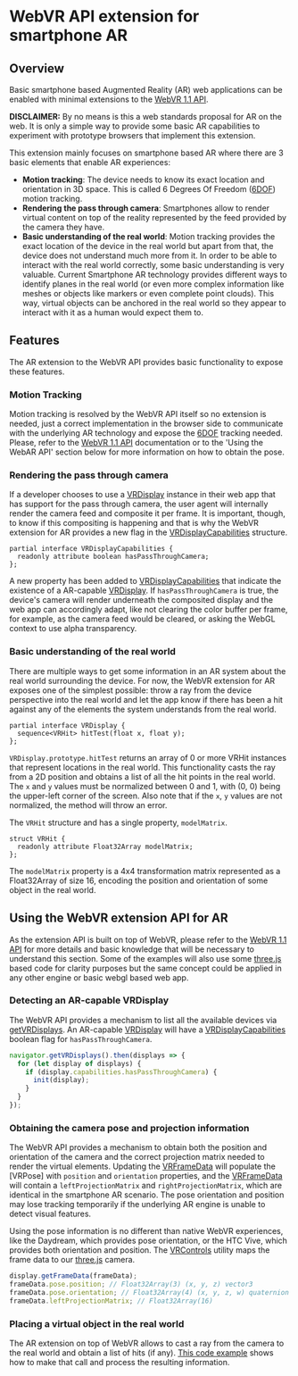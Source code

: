 # WebVR API extension for smartphone AR

## Overview

Basic smartphone based Augmented Reality (AR) web applications can be enabled with minimal extensions to the [WebVR 1.1 API].

**DISCLAIMER:** By no means is this a web standards proposal for AR on the web. It is only a simple way to provide some basic AR capabilities to experiment with prototype browsers that implement this extension.

This extension mainly focuses on smartphone based AR where there are 3 basic elements that enable AR experiences:

* **Motion tracking**: The device needs to know its exact location and orientation in 3D space. This is called 6 Degrees Of Freedom ([6DOF]) motion tracking.
* **Rendering the pass through camera**: Smartphones allow to render virtual content on top of the reality represented by the feed provided by the camera they have.
* **Basic understanding of the real world**: Motion tracking provides the exact location of the device in the real world but apart from that, the device does not understand much more from it. In order to be able to interact with the real world correctly, some basic understanding is very valuable. Current Smartphone AR technology provides different ways to identify planes in the real world (or even more complex information like meshes or objects like markers or even complete point clouds). This way, virtual objects can be anchored in the real world so they appear to interact with it as a human would expect them to.

## Features

The AR extension to the WebVR API provides basic functionality to expose these features.

### Motion Tracking

Motion tracking is resolved by the WebVR API itself so no extension is needed, just a correct implementation in the browser side to communicate with the underlying AR technology and expose the [6DOF] tracking needed. Please, refer to the [WebVR 1.1 API] documentation or to the 'Using the WebAR API' section below for more information on how to obtain the pose.

### Rendering the pass through camera

If a developer chooses to use a [VRDisplay] instance in their web app that has support for the pass through camera, the user agent will internally render the camera feed and composite it per frame. It is important, though, to know if this compositing is happening and that is why the WebVR extension for AR provides a new flag in the [VRDisplayCapabilities] structure.

```
partial interface VRDisplayCapabilities {
  readonly attribute boolean hasPassThroughCamera;
};
```

A new property has been added to [VRDisplayCapabilities] that indicate the existence of a AR-capable [VRDisplay]. If `hasPassThroughCamera` is true, the device's camera will render underneath the composited display and the web app can accordingly adapt, like not clearing the color buffer per frame, for example, as the camera feed would be cleared, or asking the WebGL context to use alpha transparency.

### Basic understanding of the real world

There are multiple ways to get some information in an AR system about the real world surrounding the device. For now, the WebVR extension for AR exposes one of the simplest possible: throw a ray from the device perspective into the real world and let the app know if there has been a hit against any of the elements the system understands from the real world.

```
partial interface VRDisplay {
  sequence<VRHit> hitTest(float x, float y);
};
```

`VRDisplay.prototype.hitTest` returns an array of 0 or more VRHit instances that represent locations in the real world. This functionality casts the ray from a 2D position and obtains a list of all the hit points in the real world. The `x` and `y` values must be normalized between 0 and 1, with (0, 0) being the upper-left corner of the screen. Also note that if the `x`, `y` values are not normalized, the method will throw an error.

The `VRHit` structure and has a single property, `modelMatrix`.

```
struct VRHit {
  readonly attribute Float32Array modelMatrix;
};
```

The `modelMatrix` property is a 4x4 transformation matrix represented as a Float32Array of size 16, encoding the position and orientation of some object in the real world.

## Using the WebVR extension API for AR

As the extension API is built on top of WebVR, please refer to the [WebVR 1.1 API] for more details and basic knowledge that will be necessary to understand this section. Some of the examples will also use some [three.js] based code for clarity purposes but the same concept could be applied in any other engine or basic webgl based web app.

### Detecting an AR-capable VRDisplay

The WebVR API provides a mechanism to list all the available devices via [getVRDisplays]. An AR-capable [VRDisplay] will have a [VRDisplayCapabilities] boolean flag for `hasPassThroughCamera`.

```js
navigator.getVRDisplays().then(displays => {
  for (let display of displays) {
    if (display.capabilities.hasPassThroughCamera) {
      init(display);
    }
  }
});
```

### Obtaining the camera pose and projection information

The WebVR API provides a mechanism to obtain both the position and orientation of the camera and the correct projection matrix needed to render the virtual elements. Updating the [VRFrameData] will populate the [VRPose] with `position` and `orientation` properties, and the [VRFrameData] will contain a `leftProjectionMatrix` and `rightProjectionMatrix`, which are identical in the smartphone AR scenario. The pose orientation and position may lose tracking temporarily if the underlying AR engine is unable to detect visual features.

Using the pose information is no different than native WebVR experiences, like the Daydream, which provides pose orientation, or the HTC Vive, which provides both orientation and position. The [VRControls] utility maps the frame data to our [three.js] camera.

```js
display.getFrameData(frameData);
frameData.pose.position; // Float32Array(3) (x, y, z) vector3
frameData.pose.orientation; // Float32Array(4) (x, y, z, w) quaternion
frameData.leftProjectionMatrix; // Float32Array(16)
```

### Placing a virtual object in the real world

The AR extension on top of WebVR allows to cast a ray from the camera to the real world and obtain a list of hits (if any). [This code example](https://github.com/google-ar/three.ar.js/blob/e871fe9ed806ef3be233fd9cc86ffc5a6a7a1382/examples/spawn-at-surface.html#L232-L248) shows how to make that call and process the resulting information.

[WebVR 1.1 API]: https://w3c.github.io/webvr/spec/1.1/
[WebVR 2.0 API]: https://github.com/w3c/webvr/blob/master/explainer.md
[6DOF]: https://en.wikipedia.org/wiki/Six_degrees_of_freedom
[VRFrameData]: https://developer.mozilla.org/en-US/docs/Web/API/VRFrameData
[VRFrameData]: https://developer.mozilla.org/en-US/docs/Web/API/VRPose
[VRDisplayCapabilities]: https://developer.mozilla.org/en-US/docs/Web/API/VRDisplayCapabilities
[VRDisplay]: https://developer.mozilla.org/en-US/docs/Web/API/VRDisplay
[getVRDisplays]: https://developer.mozilla.org/en-US/docs/Web/API/Navigator/getVRDisplays
[three.js]: https://threejs.org/
[VRControls]: https://github.com/google-ar/three.ar.js/blob/e871fe9ed806ef3be233fd9cc86ffc5a6a7a1382/third_party/three.js/VRControls.js#L87

